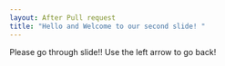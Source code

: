 ```yaml
---
layout: After Pull request
title: "Hello and Welcome to our second slide! "
---
```

Please go through slide!!
Use the left arrow to go back!
